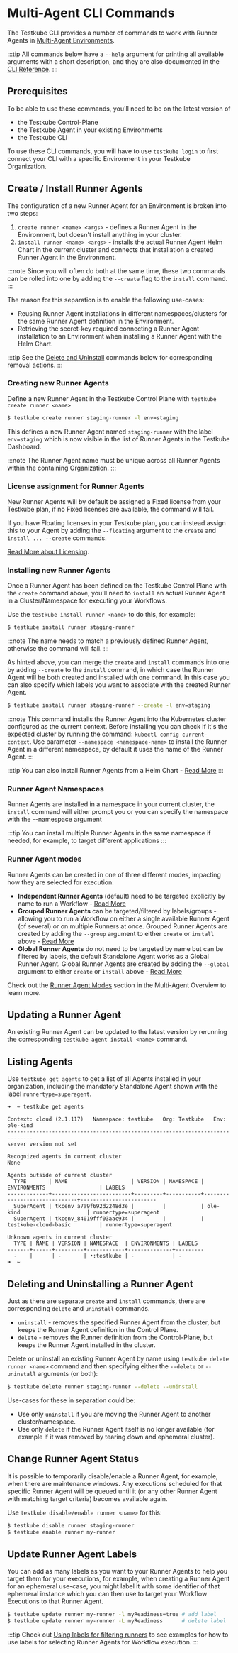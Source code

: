 # Multi-Agent CLI Commands

The Testkube CLI provides a number of commands to work with Runner Agents in [Multi-Agent Environments](/articles/install/multi-agent).

:::tip
All commands below have a `--help` argument for printing all available arguments with a short description, and they
are also documented in the [CLI Reference](/cli/testkube).
:::

## Prerequisites

To be able to use these commands, you'll need to be on the latest version of 
- the Testkube Control-Plane 
- the Testkube Agent in your existing Environments
- the Testkube CLI

To use these CLI commands, you will have to use `testkube login` to first connect your CLI with a specific Environment in your
Testkube Organization.

## Create / Install Runner Agents

The configuration of a new Runner Agent for an Environment is broken into two steps:

1. `create runner <name> <args>` - defines a Runner Agent in the Environment, but doesn't install anything in your cluster.
2. `install runner <name> <args>` - installs the actual Runner Agent Helm Chart in the current cluster and connects 
   that installation a created Runner Agent in the Environment. 

:::note
Since you will often do both at the same time, these two commands can be rolled into one by adding the `--create` 
flag to the `install` command.
:::

The reason for this separation is to enable the following use-cases:
- Reusing Runner Agent installations in different namespaces/clusters for the same Runner Agent definition in the Environment.
- Retrieving the secret-key required connecting a Runner Agent installation to an Environment when installing a Runner Agent with 
  the Helm Chart.

:::tip
See the [Delete and Uninstall](#deleting-and-uninstalling-a-runner-agent) commands below for corresponding removal actions.
:::

### Creating new Runner Agents

Define a new Runner Agent in the Testkube Control Plane with `testkube create runner <name>`

```sh
$ testkube create runner staging-runner -l env=staging
```

This defines a new Runner Agent named `staging-runner` with the label `env=staging` which is now visible in the
list of Runner Agents in the Testkube Dashboard. 

:::note
The Runner Agent name must be unique across all Runner Agents within the containing Organization.
:::

### License assignment for Runner Agents

New Runner Agents will by default be assigned a Fixed license from your Testkube plan, if no Fixed licenses are available, the command will fail. 

If you have Floating licenses in your Testkube plan, you can instead assign this to your Agent by adding the `--floating` argument to 
the `create` and `install ... --create` commands.

[Read More about Licensing](/articles/install/multi-agent#licensing-for-runner-agents).

### Installing new Runner Agents

Once a Runner Agent has been defined on the Testkube Control Plane with the `create` command above, you'll need to 
`install` an actual Runner Agent in a Cluster/Namespace for executing your Workflows. 

Use the `testkube install runner <name>` to do this, for example:

```sh
$ testkube install runner staging-runner 
```

:::note
The name needs to match a previously defined Runner Agent, otherwise the command will fail.
:::

As hinted above, you can merge the `create` and `install` commands into one by adding `--create` to the `install` command, in
which case the Runner Agent will be both created and installed with one command. In this case you can also specify which labels
you want to associate with the created Runner Agent.

```sh
$ testkube install runner staging-runner --create -l env=staging
```

:::note
This command installs the Runner Agent into the Kubernetes cluster configured as the current context. Before installing you can check 
if it's the expected cluster by running the command: `kubectl config current-context`. Use parameter `--namespace <namespace-name>` to 
install the Runner Agent in a different namespace, by default it uses the name of the Runner Agent.
:::

:::tip
You can also install Runner Agents from a Helm Chart - [Read More](/articles/multi-agent-runner-helm-chart)
:::

### Runner Agent Namespaces

Runner Agents are installed in a namespace in your current cluster, the `install` command will either prompt you or you can specify 
the namespace with the --namespace argument

:::tip
You can install multiple Runner Agents in the same namespace if needed, for example, to target different applications 
:::

### Runner Agent modes

Runner Agents can be created in one of three different modes, impacting how they are selected for execution:

- **Independent Runner Agents** (default) need to be targeted explicitly by name to run a Workflow - [Read More](/articles/install/multi-agent#independent-runner-agents)
- **Grouped Runner Agents** can be targeted/filtered by labels/groups - allowing you to run a Workflow on either a single available
  Runner Agent (of several) or on multiple Runners at once. Grouped Runner Agents are created by adding the `--group` argument to either `create` or `install` above -
  [Read More](/articles/install/multi-agent#grouped-runner-agents)
- **Global Runner Agents** do not need to be targeted by name but can be filtered by labels, the default Standalone Agent works as a Global Runner Agent.
  Global Runner Agents are created by adding the `--global` argument to either `create` or `install` above - [Read More](/articles/install/multi-agent#global-runner-agents)

Check out the [Runner Agent Modes](/articles/install/multi-agent#runner-agent-modes) section in the Multi-Agent Overview to learn more.

## Updating a Runner Agent

An existing Runner Agent can be updated to the latest version by rerunning the corresponding `testkube agent install <name>` command.

## Listing Agents

Use `testkube get agents` to get a list of all Agents installed in your organization, including the mandatory Standalone Agent 
 shown with the label `runnertype=superagent`.

```shell
➜  ~ testkube get agents

Context: cloud (2.1.117)   Namespace: testkube   Org: Testkube   Env: ole-kind
------------------------------------------------------------------------------
server version not set

Recognized agents in current cluster
None

Agents outside of current cluster
  TYPE       | NAME                    | VERSION | NAMESPACE | ENVIRONMENTS                 | LABELS
-------------+-------------------------+---------+-----------+------------------------------+------------------------
  SuperAgent | tkcenv_a7a9f692d2248d3e |         |           | ole-kind                     | runnertype=superagent
  SuperAgent | tkcenv_84019fff03aac934 |         |           | testkube-cloud-basic         | runnertype=superagent

Unknown agents in current cluster
  TYPE | NAME | VERSION | NAMESPACE  | ENVIRONMENTS | LABELS
-------+------+---------+------------+--------------+---------
  -    |      | -       | •:testkube | -            | -
➜  ~
```


## Deleting and Uninstalling a Runner Agent

Just as there are separate `create` and `install` commands, there are corresponding `delete` and `uninstall` commands.

- `uninstall` - removes the specified Runner Agent from the cluster, but keeps the Runner Agent definition in the Control Plane.
- `delete` - removes the Runner definition from the Control-Plane, but keeps the Runner Agent installed in the cluster.

Delete or uninstall an existing Runner Agent by name using `testkube delete runner <name>` command and then specifying 
either the `--delete` or `--uninstall` arguments (or both):

```sh
$ testkube delete runner staging-runner --delete --uninstall
```

Use-cases for these in separation could be:

- Use only `uninstall` if you are moving the Runner Agent to another cluster/namespace.
- Use only `delete` if the Runner Agent itself is no longer available (for example if it was removed by tearing down and ephemeral cluster).

## Change Runner Agent Status

It is possible to temporarily disable/enable a Runner Agent, for example, when there are maintenance windows. Any executions
scheduled for that specific Runner Agent will be queued until it (or any other Runner Agent with matching target criteria) becomes available again.

Use `testkube disable/enable runner <name>` for this:

```sh
$ testkube disable runner staging-runner
$ testkube enable runner my-runner
```

## Update Runner Agent Labels

You can add as many labels as you want to your Runner Agents to help you target them for your executions, for example,
when creating a Runner Agent for an ephemeral use-case, you might label it with some identifier of that ephemeral 
instance which you can then use to target your Workflow Executions to that Runner Agent.

```sh
$ testkube update runner my-runner -l myReadiness=true # add label
$ testkube update runner my-runner -L myReadiness      # delete label
```

:::tip
Check out [Using labels for filtering runners](/articles/install/multi-agent#using-labels-for-runner-agent-selection) to see examples
for how to use labels for selecting Runner Agents for Workflow execution.
:::
